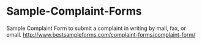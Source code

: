 Sample-Complaint-Forms
======================

Sample Complaint Form to submit a complaint in writing by mail, fax, or email. http://www.bestsampleforms.com/complaint-forms/complaint-form/
